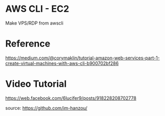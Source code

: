 # AWS CLI - EC2
Make VPS/RDP from awscli
# Reference
https://medium.com/@corymaklin/tutorial-amazon-web-services-part-1-create-virtual-machines-with-aws-cli-b900702bf286
# Video Tutorial
https://web.facebook.com/6lucifer9/posts/918228208702778

source: https://github.com/im-hanzou/
